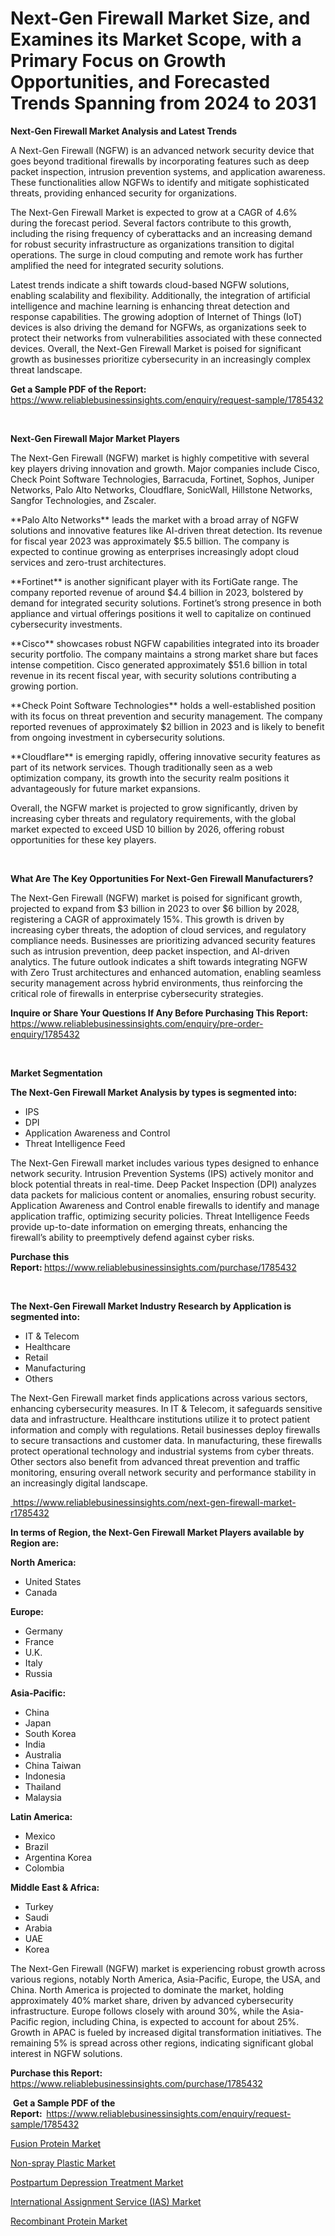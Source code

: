 <p><h1>Next-Gen Firewall Market Size, and Examines its Market Scope, with a Primary Focus on Growth Opportunities, and Forecasted Trends Spanning from 2024 to 2031</h1></p><p><strong>Next-Gen Firewall Market Analysis and Latest Trends</strong></p>
<p><p>A Next-Gen Firewall (NGFW) is an advanced network security device that goes beyond traditional firewalls by incorporating features such as deep packet inspection, intrusion prevention systems, and application awareness. These functionalities allow NGFWs to identify and mitigate sophisticated threats, providing enhanced security for organizations.</p><p>The Next-Gen Firewall Market is expected to grow at a CAGR of 4.6% during the forecast period. Several factors contribute to this growth, including the rising frequency of cyberattacks and an increasing demand for robust security infrastructure as organizations transition to digital operations. The surge in cloud computing and remote work has further amplified the need for integrated security solutions.</p><p>Latest trends indicate a shift towards cloud-based NGFW solutions, enabling scalability and flexibility. Additionally, the integration of artificial intelligence and machine learning is enhancing threat detection and response capabilities. The growing adoption of Internet of Things (IoT) devices is also driving the demand for NGFWs, as organizations seek to protect their networks from vulnerabilities associated with these connected devices. Overall, the Next-Gen Firewall Market is poised for significant growth as businesses prioritize cybersecurity in an increasingly complex threat landscape.</p></p>
<p><strong>Get a Sample PDF of the Report:&nbsp;</strong> <a href="https://www.reliablebusinessinsights.com/enquiry/request-sample/1785432?utm_campaign=904&utm_medium=2&utm_source=Github&utm_content=ia&utm_term=18122024&utm_id=next-gen-firewall">https://www.reliablebusinessinsights.com/enquiry/request-sample/1785432</a></p>
<p>&nbsp;</p>
<p><strong>Next-Gen Firewall Major Market Players</strong></p>
<p><p>The Next-Gen Firewall (NGFW) market is highly competitive with several key players driving innovation and growth. Major companies include Cisco, Check Point Software Technologies, Barracuda, Fortinet, Sophos, Juniper Networks, Palo Alto Networks, Cloudflare, SonicWall, Hillstone Networks, Sangfor Technologies, and Zscaler.</p><p>**Palo Alto Networks** leads the market with a broad array of NGFW solutions and innovative features like AI-driven threat detection. Its revenue for fiscal year 2023 was approximately $5.5 billion. The company is expected to continue growing as enterprises increasingly adopt cloud services and zero-trust architectures.</p><p>**Fortinet** is another significant player with its FortiGate range. The company reported revenue of around $4.4 billion in 2023, bolstered by demand for integrated security solutions. Fortinet’s strong presence in both appliance and virtual offerings positions it well to capitalize on continued cybersecurity investments.</p><p>**Cisco** showcases robust NGFW capabilities integrated into its broader security portfolio. The company maintains a strong market share but faces intense competition. Cisco generated approximately $51.6 billion in total revenue in its recent fiscal year, with security solutions contributing a growing portion. </p><p>**Check Point Software Technologies** holds a well-established position with its focus on threat prevention and security management. The company reported revenues of approximately $2 billion in 2023 and is likely to benefit from ongoing investment in cybersecurity solutions.</p><p>**Cloudflare** is emerging rapidly, offering innovative security features as part of its network services. Though traditionally seen as a web optimization company, its growth into the security realm positions it advantageously for future market expansions.</p><p>Overall, the NGFW market is projected to grow significantly, driven by increasing cyber threats and regulatory requirements, with the global market expected to exceed USD 10 billion by 2026, offering robust opportunities for these key players.</p></p>
<p>&nbsp;</p>
<p><strong>What Are The Key Opportunities For Next-Gen Firewall Manufacturers?</strong></p>
<p><p>The Next-Gen Firewall (NGFW) market is poised for significant growth, projected to expand from $3 billion in 2023 to over $6 billion by 2028, registering a CAGR of approximately 15%. This growth is driven by increasing cyber threats, the adoption of cloud services, and regulatory compliance needs. Businesses are prioritizing advanced security features such as intrusion prevention, deep packet inspection, and AI-driven analytics. The future outlook indicates a shift towards integrating NGFW with Zero Trust architectures and enhanced automation, enabling seamless security management across hybrid environments, thus reinforcing the critical role of firewalls in enterprise cybersecurity strategies.</p></p>
<p><strong>Inquire or Share Your Questions If Any Before Purchasing This Report:</strong> <a href="https://www.reliablebusinessinsights.com/enquiry/pre-order-enquiry/1785432?utm_campaign=904&utm_medium=2&utm_source=Github&utm_content=ia&utm_term=18122024&utm_id=next-gen-firewall">https://www.reliablebusinessinsights.com/enquiry/pre-order-enquiry/1785432</a></p>
<p>&nbsp;</p>
<p><strong>Market Segmentation</strong></p>
<p><strong>The Next-Gen Firewall Market Analysis by types is segmented into:</strong></p>
<p><ul><li>IPS</li><li>DPI</li><li>Application Awareness and Control</li><li>Threat Intelligence Feed</li></ul></p>
<p><p>The Next-Gen Firewall market includes various types designed to enhance network security. Intrusion Prevention Systems (IPS) actively monitor and block potential threats in real-time. Deep Packet Inspection (DPI) analyzes data packets for malicious content or anomalies, ensuring robust security. Application Awareness and Control enable firewalls to identify and manage application traffic, optimizing security policies. Threat Intelligence Feeds provide up-to-date information on emerging threats, enhancing the firewall’s ability to preemptively defend against cyber risks.</p></p>
<p><strong>Purchase this Report:&nbsp;</strong><a href="https://www.reliablebusinessinsights.com/purchase/1785432?utm_campaign=904&utm_medium=2&utm_source=Github&utm_content=ia&utm_term=18122024&utm_id=next-gen-firewall">https://www.reliablebusinessinsights.com/purchase/1785432</a></p>
<p>&nbsp;</p>
<p><strong>The Next-Gen Firewall Market Industry Research by Application is segmented into:</strong></p>
<p><ul><li>IT & Telecom</li><li>Healthcare</li><li>Retail</li><li>Manufacturing</li><li>Others</li></ul></p>
<p><p>The Next-Gen Firewall market finds applications across various sectors, enhancing cybersecurity measures. In IT & Telecom, it safeguards sensitive data and infrastructure. Healthcare institutions utilize it to protect patient information and comply with regulations. Retail businesses deploy firewalls to secure transactions and customer data. In manufacturing, these firewalls protect operational technology and industrial systems from cyber threats. Other sectors also benefit from advanced threat prevention and traffic monitoring, ensuring overall network security and performance stability in an increasingly digital landscape.</p></p>
<p><a href="https://www.reliablebusinessinsights.com/next-gen-firewall-market-r1785432?utm_campaign=904&utm_medium=2&utm_source=Github&utm_content=ia&utm_term=18122024&utm_id=next-gen-firewall">&nbsp;https://www.reliablebusinessinsights.com/next-gen-firewall-market-r1785432</a></p>
<p><strong>In terms of Region, the Next-Gen Firewall Market Players available by Region are:</strong></p>
<p>
    <p> <strong> North America: </strong>
        <ul>
            <li>United States</li>
            <li>Canada</li>
        </ul>
        </p> 
    <p> <strong> Europe: </strong>
        <ul>
            <li>Germany</li>
            <li>France</li>
            <li>U.K.</li>
            <li>Italy</li>
            <li>Russia</li>
        </ul>
        </p> 
    <p> <strong> Asia-Pacific: </strong>
        <ul>
            <li>China</li>
            <li>Japan</li>
            <li>South Korea</li>
            <li>India</li>
            <li>Australia</li>
            <li>China Taiwan</li>
            <li>Indonesia</li>
            <li>Thailand</li>
            <li>Malaysia</li>
        </ul>
        </p> 
    <p> <strong> Latin America: </strong>
        <ul>
            <li>Mexico</li>
            <li>Brazil</li>
            <li>Argentina Korea</li>
            <li>Colombia</li>
        </ul>
        </p> 
    <p> <strong> Middle East & Africa: </strong>
        <ul>
            <li>Turkey</li>
            <li>Saudi</li>
            <li>Arabia</li>
            <li>UAE</li>
            <li>Korea</li>
        </ul>
    </p>
    </p>
<p><p>The Next-Gen Firewall (NGFW) market is experiencing robust growth across various regions, notably North America, Asia-Pacific, Europe, the USA, and China. North America is projected to dominate the market, holding approximately 40% market share, driven by advanced cybersecurity infrastructure. Europe follows closely with around 30%, while the Asia-Pacific region, including China, is expected to account for about 25%. Growth in APAC is fueled by increased digital transformation initiatives. The remaining 5% is spread across other regions, indicating significant global interest in NGFW solutions.</p></p>
<p><strong>Purchase this Report: </strong><a href="https://www.reliablebusinessinsights.com/purchase/1785432?utm_campaign=904&utm_medium=2&utm_source=Github&utm_content=ia&utm_term=18122024&utm_id=next-gen-firewall">https://www.reliablebusinessinsights.com/purchase/1785432</a></p>
<p>&nbsp;<strong>Get a Sample PDF of the Report:&nbsp;&nbsp;</strong><a href="https://www.reliablebusinessinsights.com/enquiry/request-sample/1785432?utm_campaign=904&utm_medium=2&utm_source=Github&utm_content=ia&utm_term=18122024&utm_id=next-gen-firewall">https://www.reliablebusinessinsights.com/enquiry/request-sample/1785432</a></p>
<p><strong></strong></p>
<p><p><a href="https://www.linkedin.com/pulse/unveiling-market-trends-global-fusion-protein-growth-regional-ty7vf?utm_campaign=904&utm_medium=2&utm_source=Github&utm_content=ia&utm_term=18122024&utm_id=next-gen-firewall">Fusion Protein Market</a></p><p><a href="https://github.com/rodinayygacklezi/Market-Research-Report-List-1/blob/main/non-spray-plastic-market.md?utm_campaign=904&utm_medium=2&utm_source=Github&utm_content=ia&utm_term=18122024&utm_id=next-gen-firewall">Non-spray Plastic Market</a></p><p><a href="https://www.linkedin.com/pulse/postpartum-depression-treatment-market-outlook-2024-2031-trends-sfjsf?utm_campaign=904&utm_medium=2&utm_source=Github&utm_content=ia&utm_term=18122024&utm_id=next-gen-firewall">Postpartum Depression Treatment Market</a></p><p><a href="https://github.com/hammelximalschid/Market-Research-Report-List-1/blob/main/international-assignment-service-ias-market.md?utm_campaign=904&utm_medium=2&utm_source=Github&utm_content=ia&utm_term=18122024&utm_id=next-gen-firewall">International Assignment Service (IAS) Market</a></p><p><a href="https://www.linkedin.com/pulse/recombinant-protein-market-analysis-industry-share-trends-a6nzf?utm_campaign=904&utm_medium=2&utm_source=Github&utm_content=ia&utm_term=18122024&utm_id=next-gen-firewall">Recombinant Protein Market</a></p></p>